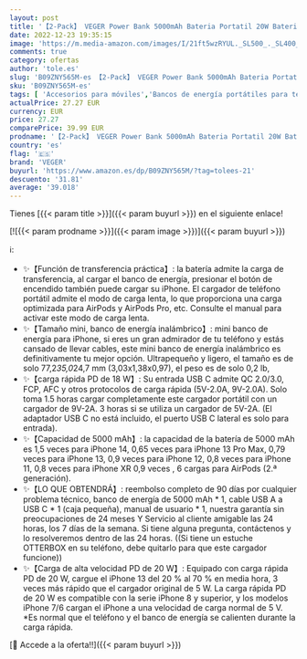 ```yaml
---
layout: post
title: '【2-Pack】 VEGER Power Bank 5000mAh Bateria Portatil 20W Bateria Externa Carga Rapida Compatible iPhone 14/14 Pro/14 Pro Max/14 Plus/13/12/11 /XS/XR/X/8/7/6s/Plus Airpods y más'
date: 2022-12-23 19:35:15
image: 'https://m.media-amazon.com/images/I/21ft5wzRYUL._SL500_._SL400_.jpg'
comments: true
category: ofertas
author: 'tole.es'
slug: 'B09ZNY565M-es 【2-Pack】 VEGER Power Bank 5000mAh Bateria Portatil 20W...'
sku: 'B09ZNY565M-es'
tags: [ 'Accesorios para móviles','Bancos de energía portátiles para teléfonos móviles','Cargadores para móviles','Comunicación móvil y accesorios','Electrónica','iphone','veger','🇪🇸', ]
actualPrice: 27.27 EUR
currency: EUR
price: 27.27
comparePrice: 39.99 EUR
prodname: '【2-Pack】 VEGER Power Bank 5000mAh Bateria Portatil 20W Bateria Externa Carga Rapida Compatible iPhone 14/14 Pro/14 Pro Max/14 Plus/13/12/11 /XS/XR/X/8/7/6s/Plus Airpods y más'
country: 'es'
flag: '🇪🇸'
brand: 'VEGER'
buyurl: 'https://www.amazon.es/dp/B09ZNY565M/?tag=tolees-21'
descuento: '31.81'
average: '39.018'
---
```


Tienes [{{< param title >}}]({{< param buyurl >}}) en el siguiente enlace!

[![{{< param prodname >}}]({{< param image >}})]({{< param buyurl >}})

ℹ️:

- ✨【Función de transferencia práctica】: la batería admite la carga de transferencia, al cargar el banco de energía, presionar el botón de encendido también puede cargar su iPhone. El cargador de teléfono portátil admite el modo de carga lenta, lo que proporciona una carga optimizada para AirPods y AirPods Pro, etc. Consulte el manual para activar este modo de carga lenta.
- ✨【Tamaño mini, banco de energía inalámbrico】: mini banco de energía para iPhone, si eres un gran admirador de tu teléfono y estás cansado de llevar cables, este mini banco de energía inalámbrico es definitivamente tu mejor opción. Ultrapequeño y ligero, el tamaño es de solo 77,2*35,0*24,7 mm (3,03x1,38x0,97), el peso es de solo 0,2 lb,
- ✨【carga rápida PD de 18 W】: Su entrada USB C admite QC 2.0/3.0, FCP, AFC y otros protocolos de carga rápida (5V-2.0A, 9V-2.0A). Solo toma 1.5 horas cargar completamente este cargador portátil con un cargador de 9V-2A. 3 horas si se utiliza un cargador de 5V-2A. (El adaptador USB C no está incluido, el puerto USB C lateral es solo para entrada).
- ✨【Capacidad de 5000 mAh】: la capacidad de la batería de 5000 mAh es 1,5 veces para iPhone 14, 0,65 veces para iPhone 13 Pro Max, 0,79 veces para iPhone 13, 0,9 veces para iPhone 12, 0,8 veces para iPhone 11, 0,8 veces para iPhone XR 0,9 veces , 6 cargas para AirPods (2.ª generación).
- ✨【LO QUE OBTENDRÁ】: reembolso completo de 90 días por cualquier problema técnico, banco de energía de 5000 mAh * 1, cable USB A a USB C * 1 (caja pequeña), manual de usuario * 1, nuestra garantía sin preocupaciones de 24 meses Y Servicio al cliente amigable las 24 horas, los 7 días de la semana. Si tiene alguna pregunta, contáctenos y lo resolveremos dentro de las 24 horas. ((Si tiene un estuche OTTERBOX en su teléfono, debe quitarlo para que este cargador funcione))
- ✨【Carga de alta velocidad PD de 20 W】: Equipado con carga rápida PD de 20 W, cargue el iPhone 13 del 20 % al 70 % en media hora, 3 veces más rápido que el cargador original de 5 W. La carga rápida PD de 20 W es compatible con la serie iPhone 8 y superior, y los modelos iPhone 7/6 cargan el iPhone a una velocidad de carga normal de 5 V. *Es normal que el teléfono y el banco de energía se calienten durante la carga rápida.

[🛒 Accede a la oferta!!]({{< param buyurl >}})
